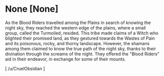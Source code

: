 # None [None]
As the Blood Riders travelled among the Plains in search of knowing the night sky, they reached the western edge of the plains, where a small group, called the Turmoiled, resided. This tribe made claims of a Witch who blighted their promised land, as they gestured towards the Wastes of Pain and its poisonous, rocky, and thorny landscape. However, the shamans among them claimed to know the true path of the night sky, thanks to their divination through the screams of the night. They offered the "Blood Riders" aid in their endeavor, in exchange for some of their mounts.

\[ /u/CruelObsidian \]
